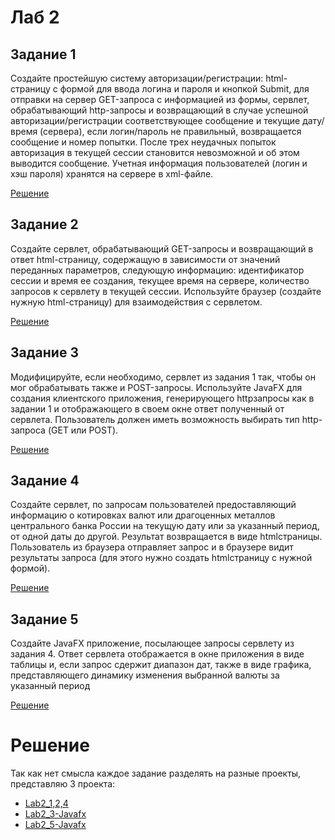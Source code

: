 # Лаб 2

## Задание 1

Создайте простейшую систему авторизации/регистрации:
html-страницу с формой для ввода логина и пароля и кнопкой Submit,
для отправки на сервер GET-запроса с информацией из формы,
сервлет, обрабатывающий http-запросы и возвращающий в случае
успешной авторизации/регистрации соответствующее сообщение и
текущие дату/время (сервера), если логин/пароль не правильный,
возвращается сообщение и номер попытки. После трех неудачных
попыток авторизация в текущей сессии становится невозможной и об этом выводится сообщение. 
Учетная информация пользователей (логин и хэш пароля) хранятся на сервере в xml-файле. 


[Решение](#%D1%80%D0%B5%D1%88%D0%B5%D0%BD%D0%B8%D0%B5)


## Задание 2

Создайте сервлет, обрабатывающий GET-запросы и
возвращающий в ответ html-страницу, содержащую в зависимости от
значений переданных параметров, следующую информацию:
идентификатор сессии и время ее создания, текущее время на сервере,
количество запросов к сервлету в текущей сессии. Используйте браузер
(создайте нужную html-страницу) для взаимодействия с сервлетом. 


[Решение](#%D1%80%D0%B5%D1%88%D0%B5%D0%BD%D0%B8%D0%B5)


## Задание 3

Модифицируйте, если необходимо, сервлет из задания 1
так, чтобы он мог обрабатывать также и POST-запросы. Используйте
JavaFX для создания клиентского приложения, генерирующего
httpзапросы как в задании 1 и отображающего в своем окне ответ
полученный от сервлета. Пользователь должен иметь возможность
выбирать тип http-запроса (GET или POST). 


[Решение](#%D1%80%D0%B5%D1%88%D0%B5%D0%BD%D0%B8%D0%B5)


## Задание 4

Создайте сервлет, по запросам пользователей
предоставляющий информацию о котировках валют или драгоценных
металлов центрального банка России на текущую дату или за указанный
период, от одной даты до другой. Результат возвращается в виде
htmlстраницы. Пользователь из браузера отправляет запрос и в
браузере видит результаты запроса (для этого нужно создать htmlстраницу с нужной формой). 


[Решение](#%D1%80%D0%B5%D1%88%D0%B5%D0%BD%D0%B8%D0%B5)


 ## Задание 5

Создайте JavaFX приложение, посылающее запросы
сервлету из задания 4. Ответ сервлета отображается в окне приложения 
в виде таблицы и, если запрос сдержит диапазон дат, также в виде
графика, представляющего динамику изменения выбранной валюты за
указанный период


[Решение](#%D1%80%D0%B5%D1%88%D0%B5%D0%BD%D0%B8%D0%B5)

 # Решение

Так как нет смысла каждое задание разделять на разные проекты, представляю 3 проекта:
* [Lab2_1,2,4](./javaEE_Lab2_1,2,4.zip)
* [Lab2_3-Javafx](./javaEE_Lab2_3.zip)
* [Lab2_5-Javafx](./JavaEE__Lab2_5.zip)
